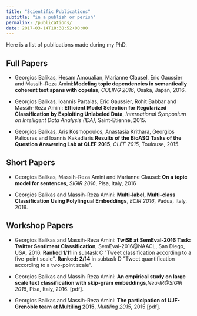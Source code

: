 ```yaml
---
title: "Scientific Publications"
subtitle: "in a publish or perish"
permalink: /publications/
date: 2017-03-14T18:38:52+00:00
---
```


Here is a list of publications made during my PhD. 

## Full Papers


- Georgios Balikas, Hesam Amoualian, Marianne Clausel, Eric Gaussier and Massih-Reza Amini:**Modeling topic dependencies in semantically coherent text spans with copulas**, *COLING 2016*, Osaka, Japan, 2016.


- Georgios Balikas, Ioannis Partalas, Eric Gaussier, Rohit Babbar and Massih-Reza Amini: **Efficient Model Selection for Regularized Classification by Exploiting Unlabeled Data**, *International Symposium on Intelligent Data Analysis (IDA)*, Saint-Etienne, 2015.

- Georgios Balikas, Aris Kosmopoulos, Anastasia Krithara, Georgios Paliouras and Ioannis Kakadiaris **Results of the BioASQ Tasks of the Question Answering Lab at CLEF 2015**, *CLEF 2015*, Toulouse, 2015.

## Short Papers

- Georgios Balikas, Massih-Reza Amini and Marianne Clausel: **On a topic model for sentences**, *SIGIR 2016*, Pisa, Italy, 2016

- Georgios Balikas and Massih-Reza Amini: **Multi-label, Multi-class Classification Using Polylingual Embeddings**, *ECIR 2016*, Padua, Italy, 2016.


## Workshop Papers

- Georgios Balikas and Massih-Reza Amini: **TwiSE at SemEval-2016 Task: Twitter Sentiment Classification**, SemEval-2016@NAACL, San Diego, USA, 2016. **Ranked 1/11** in subtask C "Tweet classification according to a five-point scale". **Ranked: 2/14** in subtask D "Tweet quantification according to a two-point scale".

- Georgios Balikas and Massih-Reza Amini: **An empirical study on large scale text classification with skip-gram embeddings**,*Neu-IR@SIGIR 2016*, Pisa, Italy, 2016. [pdf].

- Georgios Balikas and Massih-Reza Amini: **The participation of UJF-Grenoble team at Multiling 2015**, *Multiling 2015*, 2015 [pdf].

